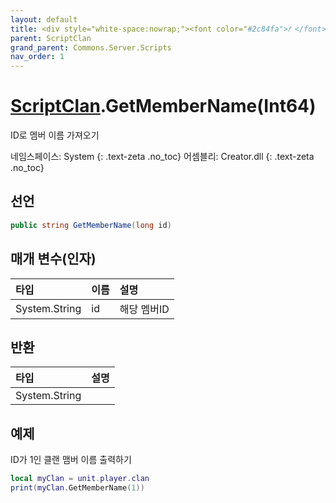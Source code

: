 ```yaml
---
layout: default
title: <div style="white-space:nowrap;"><font color="#2c84fa">𝑓 </font>GetMemberName</div>
parent: ScriptClan
grand_parent: Commons.Server.Scripts
nav_order: 1
---
```


<!-- 아래로 편집 -->

# [ScriptClan](../../).GetMemberName(Int64)
ID로 멤버 이름 가져오기

네임스페이스: System
{: .text-zeta .no_toc}
어셈블리: Creator.dll
{: .text-zeta .no_toc}

## 선언
```cs
public string GetMemberName(long id)
```

## 매개 변수(인자)

|타입|이름|설명|
|:-|:-|:-|
|System.String|id|해당 멤버ID|

## 반환

|타입|설명|
|:-|:-|
|System.String|

## 예제
ID가 1인 클랜 맴버 이름 출력하기
```lua
local myClan = unit.player.clan
print(myClan.GetMemberName(1))
```